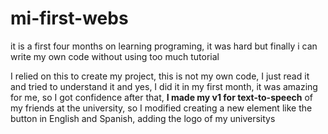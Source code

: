 # mi-first-webs
it is a first four months on learning  programing, it was hard but finally i can write my own code without using too much tutorial

I relied on this to create my project, this is not my own code, I just read it and tried to understand it and yes, I did it in my first month, it was amazing for me, so I got confidence after that, <strong>I made my v1 for text-to-speech</strong> of my friends at the university, so I modified creating a new element like the button in English and Spanish, adding the logo of my universitys 
